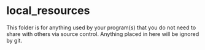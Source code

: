 # local_resources
This folder is for anything used by your program(s) that you do not need to share with others via source control. Anything placed in here will be ignored by git.